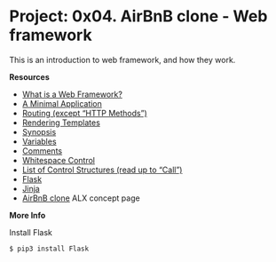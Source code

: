 # __Project: 0x04. AirBnB clone - Web framework__

This is an introduction to web framework, and how they work.

__Resources__

- [What is a Web Framework?](https://intelegain-technologies.medium.com/what-are-web-frameworks-and-why-you-need-them-c4e8806bd0fb)
- [A Minimal Application](https://flask.palletsprojects.com/en/stable/quickstart/)
- [Routing (except “HTTP Methods”)](https://flask.palletsprojects.com/en/stable/quickstart/)
- [Rendering Templates](https://jinja.palletsprojects.com/en/stable/templates/)
- [Synopsis](https://jinja.palletsprojects.com/en/stable/templates/)
- [Variables](https://jinja.palletsprojects.com/en/stable/templates/)
- [Comments](https://jinja.palletsprojects.com/en/stable/templates/)
- [Whitespace Control](https://jinja.palletsprojects.com/en/stable/templates/)
- [List of Control Structures (read up to “Call”)](https://jinja.palletsprojects.com/en/stable/templates/)
- [Flask](https://palletsprojects.com/projects/flask/)
- [Jinja](https://jinja.palletsprojects.com/en/stable/templates/)
- [AirBnB clone](https://intranet.alxswe.com/concepts/74) ALX concept page

__More Info__

Install Flask

```
$ pip3 install Flask
```


